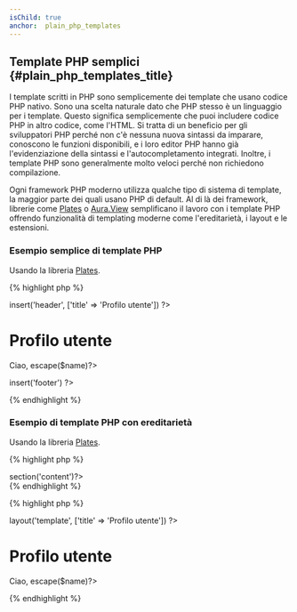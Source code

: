 ```yaml
---
isChild: true
anchor:  plain_php_templates
---
```


## Template PHP semplici {#plain_php_templates_title}

I template scritti in PHP sono semplicemente dei template che usano codice PHP
nativo. Sono una scelta naturale dato che PHP stesso è un linguaggio per i
template. Questo significa semplicemente che puoi includere codice PHP in altro
codice, come l'HTML. Si tratta di un beneficio per gli sviluppatori PHP perché
non c'è nessuna nuova sintassi da imparare, conoscono le funzioni disponibili, e
i loro editor PHP hanno già l'evidenziazione della sintassi e
l'autocompletamento integrati. Inoltre, i template PHP sono generalmente molto
veloci perché non richiedono compilazione.

Ogni framework PHP moderno utilizza qualche tipo di sistema di template, la
maggior parte dei quali usano PHP di default. Al di là dei framework, librerie
come [Plates][plates] o [Aura.View][aura] semplificano il lavoro con i template
PHP offrendo funzionalità di templating moderne come l'ereditarietà, i layout e
le estensioni.

### Esempio semplice di template PHP

Usando la libreria [Plates][plates].

{% highlight php %}
<?php // user_profile.php ?>

<?php $this->insert('header', ['title' => 'Profilo utente']) ?>

<h1>Profilo utente</h1>
<p>Ciao, <?=$this->escape($name)?></p>

<?php $this->insert('footer') ?>
{% endhighlight %}

### Esempio di template PHP con ereditarietà

Usando la libreria [Plates][plates].

{% highlight php %}
<?php // template.php ?>

<html>
<head>
    <title><?=$title?></title>
</head>
<body>

<main>
    <?=$this->section('content')?>
</main>

</body>
</html>
{% endhighlight %}

{% highlight php %}
<?php // user_profile.php ?>

<?php $this->layout('template', ['title' => 'Profilo utente']) ?>

<h1>Profilo utente</h1>
<p>Ciao, <?=$this->escape($name)?></p>
{% endhighlight %}

[plates]: http://platesphp.com/
[aura]: https://github.com/auraphp/Aura.View
